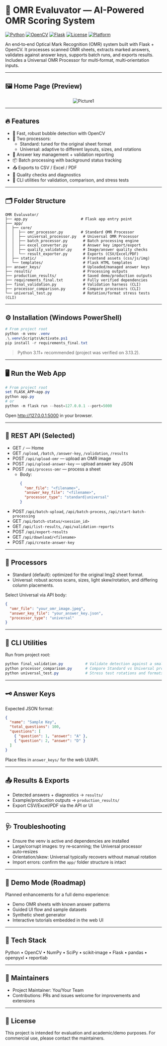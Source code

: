 # 📝 OMR Evaluvator — AI-Powered OMR Scoring System

[![Python](https://img.shields.io/badge/Python-3.11%2B-blue.svg)](https://www.python.org/downloads/)
[![OpenCV](https://img.shields.io/badge/OpenCV-4.x-red.svg)](https://opencv.org/)
[![Flask](https://img.shields.io/badge/Flask-3.x-black.svg)](https://flask.palletsprojects.com/)
[![License](https://img.shields.io/badge/License-Academic%20Use-lightgrey.svg)](#license)
[![Platform](https://img.shields.io/badge/Platform-Windows%20%7C%20Linux-brightgreen)]()

An end‑to‑end Optical Mark Recognition (OMR) system built with Flask + OpenCV. It processes scanned OMR sheets, extracts marked answers, validates against answer keys, supports batch runs, and exports results. Includes a Universal OMR Processor for multi‑format, multi‑orientation inputs.

---

## 🖼️ Home Page (Preview)

<p align="center">
  <img src=="https://github.com/wolfieexd/ScoreVision/blob/main/Screenshot%202025-09-21%20135343.png?raw=true" alt="Picture1" />
</p>

---

## 🔥 Features

- 🚀 Fast, robust bubble detection with OpenCV
- 🧠 Two processors:
  - Standard: tuned for the original sheet format
  - Universal: adaptive to different layouts, sizes, and rotations
- 🧾 Answer key management + validation reporting
- 📦 Batch processing with background status tracking
- 📤 Exports to CSV / Excel / PDF
- 🔎 Quality checks and diagnostics
- 🧪 CLI utilities for validation, comparison, and stress tests

---

## 🗂️ Folder Structure

```
OMR Evaluvator/
├── app.py                        # Flask app entry point
├── app/
│  ├── core/
│  │  ├── omr_processor.py        # Standard OMR Processor
│  │  ├── universal_processor.py   # Universal OMR Processor
│  │  ├── batch_processor.py       # Batch processing engine
│  │  ├── excel_converter.py       # Answer key import/export
│  │  ├── quality_validator.py     # Image/answer quality checks
│  │  └── result_exporter.py       # Exports (CSV/Excel/PDF)
│  ├── static/                     # Frontend assets (css/js/img)
│  └── templates/                  # Flask HTML templates
├── answer_keys/                   # Uploaded/managed answer keys
├── results/                       # Processing outputs
├── production_results/            # Saved demo/production outputs
├── requirements_final.txt         # Fully verified dependencies
├── final_validation.py            # Validation harness (CLI)
├── processor_comparison.py        # Compare processors (CLI)
└── universal_test.py              # Rotation/format stress tests (CLI)
```

---

## ⚙️ Installation (Windows PowerShell)

```powershell
# From project root
python -m venv .venv
.\.venv\Scripts\Activate.ps1
pip install -r requirements_final.txt
```

> Python 3.11+ recommended (project was verified on 3.13.2).

---

## 🖥️ Run the Web App

```powershell
# From project root
set FLASK_APP=app.py
python app.py
# or
python -m flask run --host=127.0.0.1 --port=5000
```

Open http://127.0.0.1:5000 in your browser.

---

## 🔌 REST API (Selected)

- GET `/` — Home
- GET `/upload`, `/batch`, `/answer-key`, `/validation`, `/results`
- POST `/api/upload-omr` — upload an OMR image
- POST `/api/upload-answer-key` — upload answer key JSON
- POST `/api/process-omr` — process a sheet
  - Body:
    ```json
    {
      "omr_file": "<filename>",
      "answer_key_file": "<filename>",
      "processor_type": "standard|universal"
    }
    ```
- POST `/api/batch-upload`, `/api/batch-process`, `/api/start-batch-processing`
- GET `/api/batch-status/<session_id>`
- GET `/api/list-results`, `/api/validation-reports`
- POST `/api/export-results`
- GET `/api/download/<filename>`
- POST `/api/create-answer-key`

---

## 🔄 Processors

- Standard (default): optimized for the original Img2 sheet format.
- Universal: robust across scans, sizes, light skew/rotation, and differing column placements.

Select Universal via API body:
```json
{
  "omr_file": "your_omr_image.jpeg",
  "answer_key_file": "your_answer_key.json",
  "processor_type": "universal"
}
```

---

## 🧪 CLI Utilities

Run from project root:
```powershell
python final_validation.py          # Validate detection against a small known key
python processor_comparison.py      # Compare Standard vs Universal processors
python universal_test.py            # Stress test rotations and formats
```

---

## 🗝️ Answer Keys

Expected JSON format:
```json
{
  "name": "Sample Key",
  "total_questions": 100,
  "questions": [
    { "question": 1, "answer": "A" },
    { "question": 2, "answer": "D" }
  ]
}
```
Place files in `answer_keys/` for the web UI/API.

---

## 📤 Results & Exports

- Detected answers + diagnostics → `results/`
- Example/production outputs → `production_results/`
- Export CSV/Excel/PDF via the API or UI

---

## 🩺 Troubleshooting

- Ensure the venv is active and dependencies are installed
- Large/corrupt images: try re‑scanning; the Universal processor auto‑resizes
- Orientation/skew: Universal typically recovers without manual rotation
- Import errors: confirm the `app/` folder structure is intact

---

## 🧭 Demo Mode (Roadmap)

Planned enhancements for a full demo experience:
- Demo OMR sheets with known answer patterns
- Guided UI flow and sample datasets
- Synthetic sheet generator
- Interactive tutorials embedded in the web UI

---

## 🧰 Tech Stack

Python • OpenCV • NumPy • SciPy • scikit‑image • Flask • pandas • openpyxl • reportlab

---

## 👤 Maintainers

- Project Maintainer: You/Your Team
- Contributions: PRs and issues welcome for improvements and extensions

---

## 📄 License

This project is intended for evaluation and academic/demo purposes. For commercial use, please contact the maintainers.

